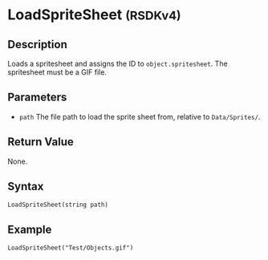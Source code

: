 # LoadSpriteSheet <small>(RSDKv4)</small>

## Description
Loads a spritesheet and assigns the ID to `object.spritesheet`. The spritesheet must be a GIF file.

## Parameters
- `path`
The file path to load the sprite sheet from, relative to `Data/Sprites/`.

## Return Value
None.

## Syntax
```
LoadSpriteSheet(string path)
```

## Example
```
LoadSpriteSheet("Test/Objects.gif")
```